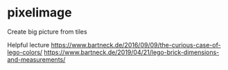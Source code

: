 # pixelimage
Create big picture from tiles

Helpful lecture
https://www.bartneck.de/2016/09/09/the-curious-case-of-lego-colors/
https://www.bartneck.de/2019/04/21/lego-brick-dimensions-and-measurements/
